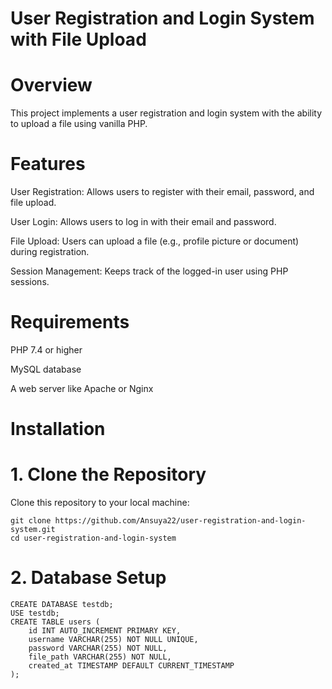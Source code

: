 # User Registration and Login System with File Upload

# Overview
This project implements a user registration and login system with the ability to upload a file using vanilla PHP.

# Features
User Registration: Allows users to register with their email, password, and file upload.

User Login: Allows users to log in with their email and password.

File Upload: Users can upload a file (e.g., profile picture or document) during registration.

Session Management: Keeps track of the logged-in user using PHP sessions.

# Requirements
PHP 7.4 or higher

MySQL database

A web server like Apache or Nginx

# Installation

# 1. Clone the Repository

Clone this repository to your local machine:

```
git clone https://github.com/Ansuya22/user-registration-and-login-system.git
cd user-registration-and-login-system
```

# 2. Database Setup

```
CREATE DATABASE testdb;
USE testdb;
CREATE TABLE users (
    id INT AUTO_INCREMENT PRIMARY KEY,
    username VARCHAR(255) NOT NULL UNIQUE,
    password VARCHAR(255) NOT NULL,
    file_path VARCHAR(255) NOT NULL,
    created_at TIMESTAMP DEFAULT CURRENT_TIMESTAMP 
);
```

